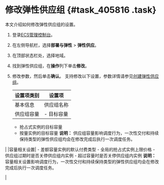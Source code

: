 # 修改弹性供应组 {#task_405816 .task}

本文介绍如何修改弹性供应组的设置。

1.  登录[ECS管理控制台](https://ecs.console.aliyun.com)。
2.  在左侧导航栏，选择**部署与弹性** \> **弹性供应**。
3.  在顶部状态栏处，选择地域。
4.  找到弹性供应组，在**操作**列下单击**修改**。
5.  修改参数，然后单击**确认**。 支持修改以下设置，参数详情请参见[创建弹性供应组](cn.zh-CN/隐藏/管理弹性供应组/创建弹性供应组.md#step_bc2_7bj_ai6)。

    |设置项类别|设置项|
    |-----|---|
    |基本信息|供应组名称|
    |供应组容量|     -   目标容量
    -   抢占式实例的目标容量
    -   按量实例的目标容量
 **说明：** 供应组容量影响调度行为，一次性交付和持续保持类型的弹性供应组均会在修改完成后执行一次调度任务。

 |
    |容量相关设置|     -   差额容量实例的默认付费类型
    -   全局的抢占式实例上限价格
    -   供应组过期时是否关停供应组内实例
    -   超过容量时是否关停供应组内实例
 **说明：** 容量相关设置影响调度行为，一次性交付和持续保持类型的弹性供应组均会在修改完成后执行一次调度任务。

 |


